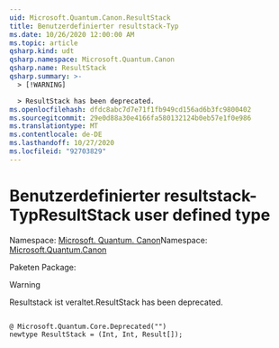 ```yaml
---
uid: Microsoft.Quantum.Canon.ResultStack
title: Benutzerdefinierter resultstack-Typ
ms.date: 10/26/2020 12:00:00 AM
ms.topic: article
qsharp.kind: udt
qsharp.namespace: Microsoft.Quantum.Canon
qsharp.name: ResultStack
qsharp.summary: >-
  > [!WARNING]

  > ResultStack has been deprecated.
ms.openlocfilehash: dfdc8abc7d7e71f1fb949cd156ad6b3fc9800402
ms.sourcegitcommit: 29e0d88a30e4166fa580132124b0eb57e1f0e986
ms.translationtype: MT
ms.contentlocale: de-DE
ms.lasthandoff: 10/27/2020
ms.locfileid: "92703829"
---
```

# <a name="resultstack-user-defined-type"></a><span data-ttu-id="2ba16-102">Benutzerdefinierter resultstack-Typ</span><span class="sxs-lookup"><span data-stu-id="2ba16-102">ResultStack user defined type</span></span>

<span data-ttu-id="2ba16-103">Namespace: [Microsoft. Quantum. Canon](xref:Microsoft.Quantum.Canon)</span><span class="sxs-lookup"><span data-stu-id="2ba16-103">Namespace: [Microsoft.Quantum.Canon](xref:Microsoft.Quantum.Canon)</span></span>

<span data-ttu-id="2ba16-104">Paketen [](https://nuget.org/packages/)</span><span class="sxs-lookup"><span data-stu-id="2ba16-104">Package: [](https://nuget.org/packages/)</span></span>


> [!WARNING]
> <span data-ttu-id="2ba16-105">Resultstack ist veraltet.</span><span class="sxs-lookup"><span data-stu-id="2ba16-105">ResultStack has been deprecated.</span></span>



```qsharp

@ Microsoft.Quantum.Core.Deprecated("")
newtype ResultStack = (Int, Int, Result[]);
```

